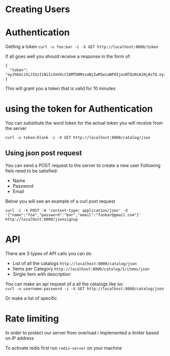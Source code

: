 # Creating Users

# Authentication
Getting a token
```curl -u foo:bar -i -X GET http://localhost:8000/token```

If all goes well you should receive a response in the form of:


```
{
  "token": "eyJhbGciOiJIUzI1NiIsImV4cCI6MTU0MzcwNjIwMSwiaWF0IjoxNTQzNzA1NjAxfQ.eyJpZCI6MX0.nr8_lB0k4IyT4INdA_6RvgHGk2L5hONsxoDRU7eP0s4"
}
```

This will grant you a token that is valid for 10 minutes

# using the token for Authentication
You can substitute the word token for the actual token you will receive from the server

```
curl -u token:blank -i -X GET http://localhost:8000/catalog/json
```



## Using json post request
You can send a POST request to the server to create a new user
Following fiels need to be satisfied:
- Name
- Password
- Email

Below you will see an example of a curl post request

`curl -i -X POST -H 'content-type: application/json' -d '{"name":"foo","password":"bar","email":"foobar@gmail.com"}' http://localhost:8000/jsonsignup`

# API

There are 3 types of API calls you can do
- List of all the catalogs `http://localhost:8000/catalog/json`
- Items per Category `http://localhost:8000/catalog/1/items/json`
- Single item with description

You can make an api request of a all the catalogs like so:  
`curl -u username:password -i -X GET http://localhost:8000/catalog/json`

Or make a list of specific


# Rate limiting

In order to protect our server from overload i implemented a limiter based on IP address

To activate redis first run `redis-server` on your machine
